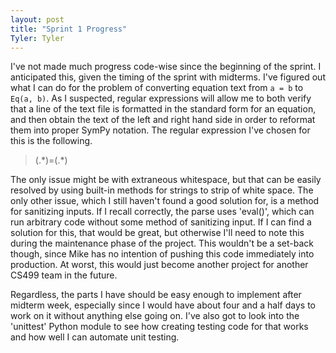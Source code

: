 ```yaml
---
layout: post
title: "Sprint 1 Progress"
Tyler: Tyler
---
```


I've not made much progress code-wise since the beginning of the sprint. I anticipated this, given the timing of the sprint with midterms. I've figured out what I can do for the problem of converting equation text from `a = b` to `Eq(a, b)`. As I suspected, regular expressions will allow me to both verify that a line of the text file is formatted in the standard form for an equation, and then obtain the text of the left and right hand side in order to reformat them into proper SymPy notation. The regular expression I've chosen for this is the following.

> (.\*)=(.\*)

The only issue might be with extraneous whitespace, but that can be easily resolved by using built-in methods for strings to strip of white space. The only other issue, which I still haven't found a good solution for, is a method for sanitizing inputs. If I recall correctly, the parse uses 'eval()', which can run arbitrary code without some method of sanitizing input. If I can find a solution for this, that would be great, but otherwise I'll need to note this during the maintenance phase of the project. This wouldn't be a set-back though, since Mike has no intention of pushing this code immediately into production. At worst, this would just become another project for another CS499 team in the future.

Regardless, the parts I have should be easy enough to implement after midterm week, especially since I would have about four and a half days to work on it without anything else going on. I've also got to look into the 'unittest' Python module to see how creating testing code for that works and how well I can automate unit testing.
